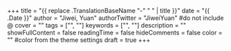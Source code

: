 +++
title = "{{ replace .TranslationBaseName "-" " " | title }}"
date = "{{ .Date }}"
author = "Jiwei, Yuan"
authorTwitter = "JiweiYuan" #do not include @
cover = ""
tags = ["", ""]
keywords = ["", ""]
description = ""
showFullContent = false
readingTime = false
hideComments = false
color = "" #color from the theme settings
draft = true
+++
